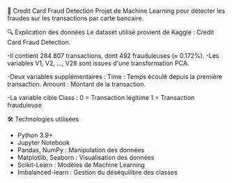 📌 Credit Card Fraud Detection
Projet de Machine Learning pour détecter les fraudes sur les transactions par carte bancaire.

🔍 Explication des données
Le dataset utilisé provient de Kaggle : Credit Card Fraud Detection.

-Il contient 284 807 transactions, dont 492 frauduleuses (≈ 0.172%).
-Les variables V1, V2, ..., V28 sont issues d'une transformation PCA.

-Deux variables supplémentaires :
  Time : Temps écoulé depuis la première transaction.
  Amount : Montant de la transaction.

-La variable cible Class :
  0 = Transaction légitime
  1 = Transaction frauduleuse

🛠️ Technologies utilisées
- Python 3.9+
- Jupyter Notebook
- Pandas, NumPy : Manipulation des données
- Matplotlib, Seaborn : Visualisation des données
- Scikit-Learn : Modèles de Machine Learning
- Imbalanced-learn : Gestion du déséquilibre des classes
